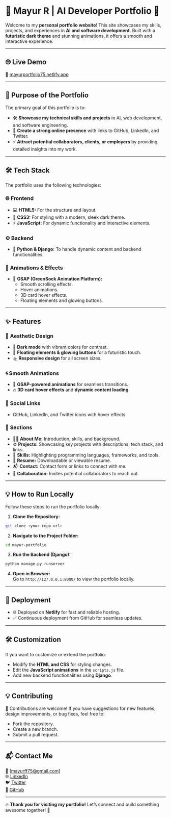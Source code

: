 # 🚀 Mayur R | AI Developer Portfolio 🌌

Welcome to my **personal portfolio website**! This site showcases my skills, projects, and experiences in **AI and software development**. Built with a **futuristic dark theme** and stunning animations, it offers a smooth and interactive experience.  

---

## 🌐 **Live Demo**
🔗 [mayurportfolio75.netlify.app](https://mayurportfolio75.netlify.app)  

---

## 🎯 **Purpose of the Portfolio**
The primary goal of this portfolio is to:  
- 🛠️ **Showcase my technical skills and projects** in AI, web development, and software engineering.  
- 🌟 **Create a strong online presence** with links to GitHub, LinkedIn, and Twitter.  
- ⚡ **Attract potential collaborators, clients, or employers** by providing detailed insights into my work.  

---

## 🛠️ **Tech Stack**
The portfolio uses the following technologies:

### 🌐 **Frontend**
- 💻 **HTML5:** For the structure and layout.  
- 🎨 **CSS3:** For styling with a modern, sleek dark theme.  
- ⚡ **JavaScript:** For dynamic functionality and interactive elements.  

### ⚙️ **Backend**
- 🐍 **Python & Django:** To handle dynamic content and backend functionalities.  

### 🎯 **Animations & Effects**
- 🚀 **GSAP (GreenSock Animation Platform):**  
   - Smooth scrolling effects.  
   - Hover animations.  
   - 3D card hover effects.  
   - Floating elements and glowing buttons.  

---

## ✨ **Features**
### 🌌 **Aesthetic Design**
- 🎯 **Dark mode** with vibrant colors for contrast.  
- 🌟 **Floating elements & glowing buttons** for a futuristic touch.  
- 🛸 **Responsive design** for all screen sizes.  

### 🌀 **Smooth Animations**
- 📌 **GSAP-powered animations** for seamless transitions.  
- 🔥 **3D card hover effects** and **dynamic content loading**.  

### 🔗 **Social Links**
- GitHub, LinkedIn, and Twitter icons with hover effects.  

### 📑 **Sections**
- 🧑‍💻 **About Me:** Introduction, skills, and background.  
- ⚙️ **Projects:** Showcasing key projects with descriptions, tech stack, and links.  
- 🚀 **Skills:** Highlighting programming languages, frameworks, and tools.  
- 📄 **Resume:** Downloadable or viewable resume.  
- 📬 **Contact:** Contact form or links to connect with me.  
- 🤝 **Collaboration:** Invites potential collaborators to reach out.  

---

## 💡 **How to Run Locally**
Follow these steps to run the portfolio locally:

1. **Clone the Repository:**  
```bash
git clone <your-repo-url>
```

2. **Navigate to the Project Folder:**  
```bash
cd mayur-portfolio
```

3. **Run the Backend (Django):**  
```bash
python manage.py runserver
```

4. **Open in Browser:**  
Go to `http://127.0.0.1:8000/` to view the portfolio locally.  

---

## 🚀 **Deployment**
- 🌐 Deployed on **Netlify** for fast and reliable hosting.  
- ✅ Continuous deployment from GitHub for seamless updates.  

---

## 🛠️ **Customization**
If you want to customize or extend the portfolio:
- Modify the **HTML and CSS** for styling changes.  
- Edit the **JavaScript animations** in the `scripts.js` file.  
- Add new backend functionalities using **Django**.  

---

## 💡 **Contributing**
🎯 Contributions are welcome! If you have suggestions for new features, design improvements, or bug fixes, feel free to:  
- Fork the repository.  
- Create a new branch.  
- Submit a pull request.  

---

## 📬 **Contact Me**
📧 [mayurff75@gmail.com]  
🌐 [LinkedIn](https://www.linkedin.com/in/mayur-r-021b35329/)  
🐦 [Twitter](https://x.com/Mayurx75)  
🔗 [GitHub](https://github.com/Mayurx75)  

---

🔥 **Thank you for visiting my portfolio!** Let’s connect and build something awesome together! 🚀  
